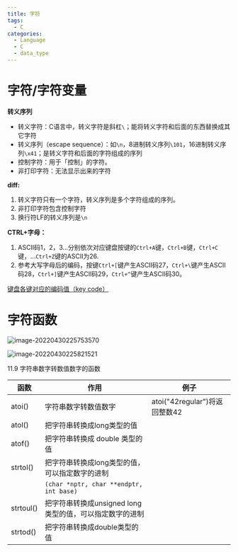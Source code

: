 ```yaml
---
title: 字符
tags:
  - C
categories:
  - Language
  - C
  - data_type
---
```

# 字符/字符变量

**转义序列**

- 转义字符：C语言中，转义字符是斜杠`\`；能将转义字符和后面的东西替换成其它字符
- 转义序列（escape sequence）：如`\n`，8进制转义序列`\101`，16进制转义序列`\x41`；是转义字符和后面的字符组成的序列
- 控制字符：用于「控制」的字符。
- 非打印字符：无法显示出来的字符

**diff:**  

1. 转义字符只有一个字符，转义序列是多个字符组成的序列。  
2. 非打印字符包含控制字符  
3. 换行符LF的转义序列是`\n`

**CTRL+字母：**

1. ASCII码1，2，3…分别依次对应键盘按键的`Ctrl+A`键，`Ctrl+B`键，`Ctrl+C`键，…`Ctrl+Z`键的ASCII为26.  
2. 参考大写字母后的编码，按键`Ctrl+[`键产生ASCII码27，`Ctrl+\`键产生ASCII码28，`Ctrl+]`键产生ASCII码29，`Ctrl+^`键产生ASCII码30。

[键盘各键对应的编码值（key code）](https://tangyilong.com/2019/04/13/%E5%AD%97%E6%AF%8D%E5%AF%B9%E5%BA%94%E7%9A%84ASCII%E7%A0%81%E5%92%8CCTRL%E5%8A%A0%E5%AD%97%E6%AF%8D%E7%9A%84/)



# 字符函数

![image-20220430225753570](https://illyber-images.oss-cn-chengdu.aliyuncs.com/202301281527060.png)

![image-20220430225821521](https://illyber-images.oss-cn-chengdu.aliyuncs.com/202301281527061.png)

11.9 字符串数字转数值数字的函数

| 函数      | 作用                                                    | 例子                          |
| --------- | ------------------------------------------------------- | ----------------------------- |
| atoi()    | 字符串数字转数值数字                                    | atoi("42regular")将返回整数42 |
| atol()    | 把字符串转换成long类型的值                              |                               |
| atof()    | 把字符串转换成 double 类型的值                          |                               |
| strtol()  | 把字符串转换成long类型的值，可以指定数字的进制          |                               |
|           | `(char *nptr, char **endptr, int base)`                 |                               |
| strtoul() | 把字符串转换成unsigned long类型的值，可以指定数字的进制 |                               |
| strtod()  | 把字符串转换成double类型的值                            |                               |

